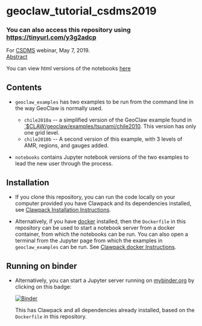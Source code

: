# geoclaw_tutorial_csdms2019

### You can also access this repository using https://tinyurl.com/y3g2adcp

For [CSDMS](https://csdms.colorado.edu/wiki/Main_Page) webinar, May 7, 2019.  
[Abstract](https://csdms.colorado.edu/wiki/Presenters-0439)

You can view html versions of the notebooks [here](http://depts.washington.edu/clawpack/geoclaw/tutorial_csdms2019/)

## Contents

 - `geoclaw_examples` has two examples to be run from the command line in 
   the way GeoClaw is normally used.
   
    - `chile2010a` -- a simplified version of the GeoClaw example found in
      [`$CLAW/geoclaw/examples/tsunami/chile2010](http://www.clawpack.org/gallery/gallery/gallery_geoclaw.html#chile-2010-tsunami).
      This version has only one grid level.
    - `chile2010b` -- A second version of this example, with 3 levels of AMR, 
    regions, and gauges added.

 - `notebooks` contains Jupyter notebook versions of the two examples to 
   lead the new user through the process.  



## Installation

 - If you clone this repository, you can run the code locally on your computer 
   provided you have Clawpack and its dependencies installed, see
   [Clawpack Installation Instructions](http://www.clawpack.org/installing.html).
   
 - Alternatively, if you have [docker](https://docs.docker.com/) installed, then
   the `Dockerfile` in this repository can be used to start a notebook server from a docker 
   container, from which the notebooks can be run.  You can also open a
   terminal from the Jupyter page from which the examples in `geoclaw_examples`
   can be run.  See [Clawpack docker Instructions](http://www.clawpack.org/docker_image.html).

## Running on binder

 - Alternatively, you can start a Jupyter server running on
   [mybinder.org](https://mybinder.org/) by clicking on this badge:
   
   [![Binder](https://mybinder.org/badge_logo.svg)](https://mybinder.org/v2/gh/clawpack/geoclaw_tutorial_csdms2019/master)

   This has Clawpack and all dependencies already installed, based on the `Dockerfile`
   in this repository.
